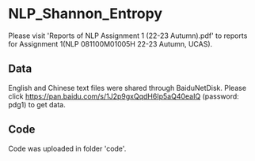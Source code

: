 # NLP_Shannon_Entropy
Please visit 'Reports of NLP Assignment 1 (22-23 Autumn).pdf' to reports for Assignment 1(NLP 081100M01005H 22-23 Autumn, UCAS).
## Data
English and Chinese text files were shared through BaiduNetDisk. Please click https://pan.baidu.com/s/1J2p9gxQqdH6Ip5aQ40eaIQ (password: pdg1) to get data.
## Code
Code was uploaded in folder 'code'.

